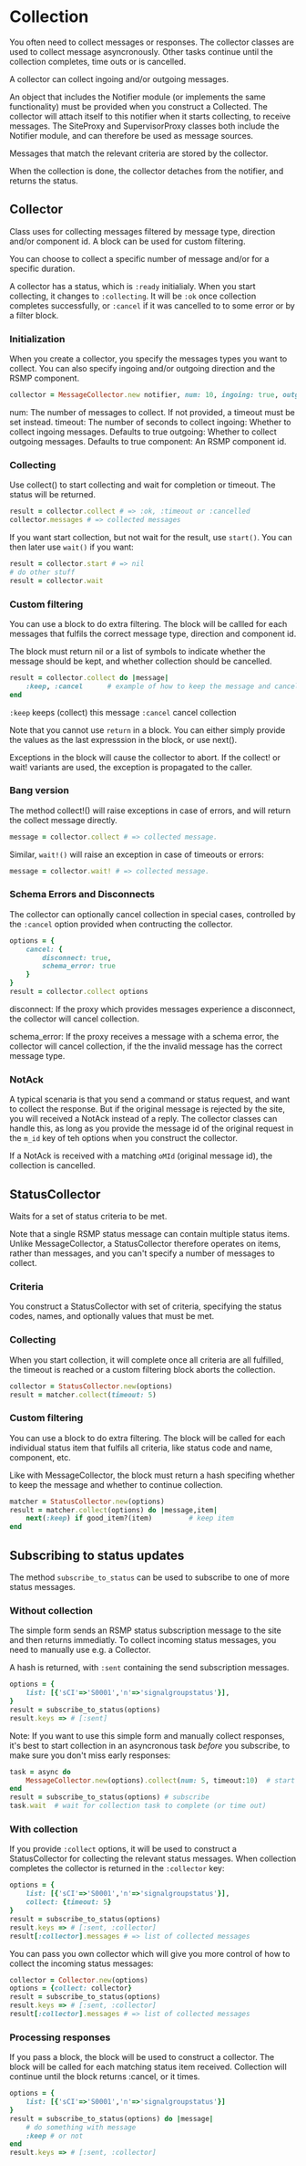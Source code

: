 # Collection
You often need to collect messages or responses. The collector classes are used to collect message asyncronously. Other tasks continue until the collection completes, time outs or is cancelled.

A collector can collect ingoing and/or outgoing messages. 

An object that includes the Notifier module (or implements the same functionality) must be provided when you construct a Collected. The collector will attach itself to this notifier when it starts collecting, to receive messages. The SiteProxy and SupervisorProxy classes both include the Notifier module, and can therefore be used as message sources.

Messages that match the relevant criteria are stored by the collector.

When the collection is done, the collector detaches from the notifier, and returns the status.


## Collector
Class uses for collecting messages filtered by message type, direction and/or component id. A block can be used for custom filtering.

You can choose to collect a specific number of message and/or for a specific duration.

A collector has a status, which is `:ready` initialialy. When you start collecting, it changes to `:collecting`. It will be `:ok` once collection completes successfully, or `:cancel` if it was cancelled to to some error or by a filter block.

### Initialization
When you create a collector, you specify the messages types you want to collect.
You can also specify ingoing and/or outgoing direction and the RSMP component.

```ruby
collector = MessageCollector.new notifier, num: 10, ingoing: true, outgoing: true
```

num: The number of messages to collect. If not provided, a timeout must be set instead.
timeout: The number of seconds to collect
ingoing: Whether to collect ingoing messages. Defaults to true
outgoing: Whether to collect outgoing messages. Defaults to true
component: An RSMP component id.

### Collecting
Use collect() to start collecting and wait for completion or timeout. The status will be returned. 

```ruby
result = collector.collect # => :ok, :timeout or :cancelled
collector.messages # => collected messages
```

If you want start collection, but not wait for the result, use `start()`. You can then later use `wait()` if you want:

```ruby
result = collector.start # => nil
# do other stuff
result = collector.wait
```

### Custom filtering
You can use a block to do extra filtering. The block will be callled for each messages that fulfils the  correct message type, direction and component id.

The block must return nil or a list of symbols to indicate whether the message should be kept, and whether collection should be cancelled.

```ruby
result = collector.collect do |message|
	:keep, :cancel 		# example of how to keep the message and cancel collection
end
```

`:keep` keeps (collect) this message
`:cancel` cancel collection

Note that you cannot use `return` in a block. You can either simply provide the values as the last expresssion in the block, or use next().

Exceptions in the block will cause the collector to abort. If the collect! or wait! variants are used, the exception is propagated to the caller.

### Bang version
The method collect!() will raise exceptions in case of errors, and will return the collect message directly.

```ruby
message = collector.collect # => collected message.
```

Similar, `wait!()` will raise an exception in case of timeouts or errors:

```ruby
message = collector.wait! # => collected message.
```


### Schema Errors and Disconnects
The collector can optionally cancel collection in special cases, controlled by the `:cancel` option provided when contructing the collector.

```ruby
options = {
	cancel: {
		disconnect: true,
		schema_error: true
	}
}
result = collector.collect options
```

disconnect: If the proxy which provides messages experience a disconnect, the collector will cancel collection.

schema_error: If the proxy receives a message with a schema error, the collector will cancel collection, if the the invalid message has the correct message type.

### NotAck
A typical scenaria is that you send a command or status request, and want to collect the response. But if the original message is rejected by the site, you will received a NotAck instead of a reply. The collector classes can handle this, as long as you provide the message id of the original request in the `m_id` key of teh options when you construct the collector.

If a NotAck is received with a matching `oMId` (original message id), the collection is cancelled.

## StatusCollector
Waits for a set of status criteria to be met.

Note that a single RSMP status message can contain multiple status items. Unlike MessageCollector, a StatusCollector therefore operates on items, rather than messages, and you can't specify a number of messages to collect.


### Criteria
You construct a StatusCollector with set of criteria, specifying the status codes, names, and optionally values that must be met.

### Collecting
When you start collection, it will complete once all criteria are all fulfilled, the timeout is reached or a custom filtering block aborts the collection.

```ruby
collector = StatusCollector.new(options)
result = matcher.collect(timeout: 5)
```

### Custom filtering
You can use a block to do extra filtering. The block will be called for each individual status item that fulfils all criteria, like status code and name, component, etc.

Like with MessageCollector, the block must return a hash specifing whether to keep the message and whether to continue collection.

```ruby
matcher = StatusCollector.new(options)
result = matcher.collect(options) do |message,item|
	next(:keep) if good_item?(item) 		# keep item
end
```

## Subscribing to status updates
The method `subscribe_to_status` can be used to subscribe to one of more status messages.

### Without collection
The simple form sends an RSMP status subscription message to the site and then returns immediatly. To collect incoming status messages, you need to manually use e.g. a Collector.

A hash is returned, with `:sent` containing the send subscription messages.

```ruby
options = {
	list: [{'sCI'=>'S0001','n'=>'signalgroupstatus'}],
}
result = subscribe_to_status(options)
result.keys => # [:sent]
```

Note: If you want to use this simple form and manually collect responses, it's best to start collection in an asyncronous task _before_ you subscribe, to make sure you don't miss early responses:

```ruby
task = async do
	MessageCollector.new(options).collect(num: 5, timeout:10)  # start listening for status messages
end
result = subscribe_to_status(options) # subscribe
task.wait  # wait for collection task to complete (or time out)
```

### With collection
If you provide `:collect` options, it will be used to construct a StatusCollector for collecting the relevant status messages. When collection completes the collector is returned in the `:collector` key:

```ruby
options = {
	list: [{'sCI'=>'S0001','n'=>'signalgroupstatus'}],
	collect: {timeout: 5}
}
result = subscribe_to_status(options)
result.keys => # [:sent, :collector]
result[:collector].messages # => list of collected messages
```

You can pass you own collector which will give you more control of how to collect the incoming status messages:

```ruby
collector = Collector.new(options)
options = {collect: collector}
result = subscribe_to_status(options)
result.keys => # [:sent, :collector]
result[:collector].messages # => list of collected messages
```

### Processing responses
If you pass a block, the block will be used to construct a collector. The block will be called for each matching  status item received.
Collection will continue until the block returns :cancel, or it times.

```ruby
options = {
	list: [{'sCI'=>'S0001','n'=>'signalgroupstatus'}]
}
result = subscribe_to_status(options) do |message|
	# do something with message
	:keep # or not
end
result.keys => # [:sent, :collector]
```

